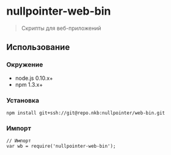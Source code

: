 # nullpointer-web-bin

> Скрипты для веб-приложений


## Использование

### Окружение

* node.js 0.10.x+
* npm 1.3.x+

### Установка

    npm install git+ssh://git@repo.nkb:nullpointer/web-bin.git

### Импорт

    // Импорт
    var wb = require('nullpointer-web-bin');
